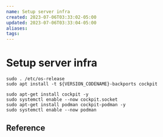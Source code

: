 ```yaml
---
name: Setup server infra
created: 2023-07-06T03:33:02-05:00
updated: 2023-07-06T03:33:04-05:00
aliases: 
tags: 
---
```

# Setup server infra

```
sudo . /etc/os-release
sudo apt install -t ${VERSION_CODENAME}-backports cockpit

sudo apt-get install cockpit -y
sudo systemctl enable --now cockpit.socket
sudo apt-get install podman cockpit-podman -y
sudo systemctl enable --now podman
```

## Reference


